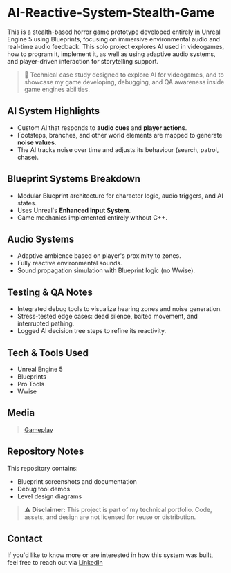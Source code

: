 # AI-Reactive-System-Stealth-Game

This is a stealth-based horror game prototype developed entirely in Unreal Engine 5 using Blueprints, focusing on immersive environmental audio and real-time audio feedback. This solo project explores AI used in videogames, how to program it, implement it, as well as using adaptive audio systems, and player-driven interaction for storytelling support.

> 🧠 Technical case study designed to explore AI for videogames, and to showcase my game developing, debugging, and QA awareness inside game engines abilities.

## AI System Highlights
- Custom AI that responds to **audio cues** and **player actions**.
- Footsteps, branches, and other world elements are mapped to generate **noise values**.
- The AI tracks noise over time and adjusts its behaviour (search, patrol, chase).

## Blueprint Systems Breakdown
- Modular Blueprint architecture for character logic, audio triggers, and AI states.
- Uses Unreal's **Enhanced Input System**.
- Game mechanics implemented entirely without C++.

## Audio Systems
- Adaptive ambience based on player's proximity to zones.
- Fully reactive environmental sounds.
- Sound propagation simulation with Blueprint logic (no Wwise).

## Testing & QA Notes
- Integrated debug tools to visualize hearing zones and noise generation.
- Stress-tested edge cases: dead silence, baited movement, and interrupted pathing.
- Logged AI decision tree steps to refine its reactivity.

## Tech & Tools Used
- Unreal Engine 5
- Blueprints
- Pro Tools
- Wwise

## Media
> [Gameplay](https://www.9csound.com/game-audio)

## Repository Notes
This repository contains:
- Blueprint screenshots and documentation
- Debug tool demos
- Level design diagrams

> **⚠️ Disclaimer:** This project is part of my technical portfolio. Code, assets, and design are not licensed for reuse or distribution.

## Contact
If you'd like to know more or are interested in how this system was built, feel free to reach out via [LinkedIn](www.linkedin.com/in/e-briones-escalera)
